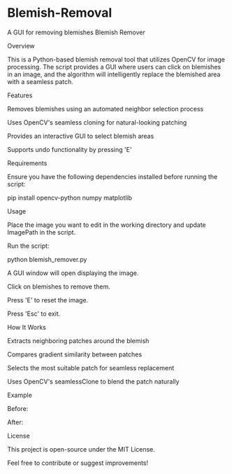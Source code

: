 # Blemish-Removal
A GUI for removing blemishes
Blemish Remover

Overview

This is a Python-based blemish removal tool that utilizes OpenCV for image processing. The script provides a GUI where users can click on blemishes in an image, and the algorithm will intelligently replace the blemished area with a seamless patch.

Features

Removes blemishes using an automated neighbor selection process

Uses OpenCV's seamless cloning for natural-looking patching

Provides an interactive GUI to select blemish areas

Supports undo functionality by pressing 'E'

Requirements

Ensure you have the following dependencies installed before running the script:

pip install opencv-python numpy matplotlib

Usage

Place the image you want to edit in the working directory and update ImagePath in the script.

Run the script:

python blemish_remover.py

A GUI window will open displaying the image.

Click on blemishes to remove them.

Press 'E' to reset the image.

Press 'Esc' to exit.

How It Works

Extracts neighboring patches around the blemish

Compares gradient similarity between patches

Selects the most suitable patch for seamless replacement

Uses OpenCV's seamlessClone to blend the patch naturally

Example

Before:


After:


License

This project is open-source under the MIT License.

Feel free to contribute or suggest improvements!

